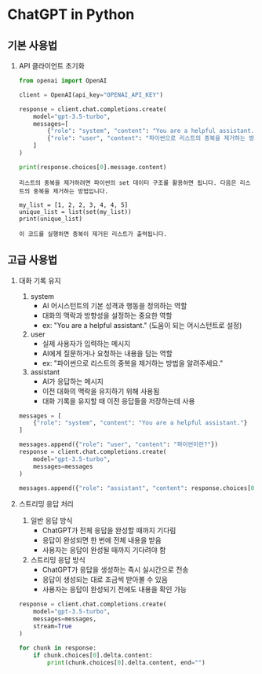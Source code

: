 # ChatGPT in Python

## 기본 사용법

1. API 클라이언트 초기화
    ```python
    from openai import OpenAI

    client = OpenAI(api_key="OPENAI_API_KEY")

    response = client.chat.completions.create(
        model="gpt-3.5-turbo",
        messages=[
            {"role": "system", "content": "You are a helpful assistant."},
            {"role": "user", "content": "파이썬으로 리스트의 중복을 제거하는 방법을 알려주세요."}
        ]
    )

    print(response.choices[0].message.content)
    ```

    ```output
    리스트의 중복을 제거하려면 파이썬의 set 데이터 구조를 활용하면 됩니다. 다음은 리스트의 중복을 제거하는 방법입니다.

    my_list = [1, 2, 2, 3, 4, 4, 5]
    unique_list = list(set(my_list))
    print(unique_list)

    이 코드를 실행하면 중복이 제거된 리스트가 출력됩니다.
    ```

## 고급 사용법

1. 대화 기록 유지
    1. system
        - AI 어시스턴트의 기본 성격과 행동을 정의하는 역할
        - 대화의 맥락과 방향성을 설정하는 중요한 역할
        - ex: "You are a helpful assistant." (도움이 되는 어시스턴트로 설정)
    2. user
        - 실제 사용자가 입력하는 메시지
        - AI에게 질문하거나 요청하는 내용을 담는 역할
        - ex: "파이썬으로 리스트의 중복을 제거하는 방법을 알려주세요."
    3. assistant
        - AI가 응답하는 메시지
        - 이전 대화의 맥락을 유지하기 위해 사용됨
        - 대화 기록을 유지할 때 이전 응답들을 저장하는데 사용
    
    ```python
    messages = [
        {"role": "system", "content": "You are a helpful assistant."}
    ]

    messages.append({"role": "user", "content": "파이썬이란?"})
    response = client.chat.completions.create(
        model="gpt-3.5-turbo",
        messages=messages
    )

    messages.append({"role": "assistant", "content": response.choices[0].message.content})
    ```

2. 스트리밍 응답 처리
    1. 일반 응답 방식
        - ChatGPT가 전체 응답을 완성할 때까지 기다림
        - 응답이 완성되면 한 번에 전체 내용을 받음
        - 사용자는 응답이 완성될 때까지 기다려야 함
    2. 스트리밍 응답 방식
        - ChatGPT가 응답을 생성하는 즉시 실시간으로 전송
        - 응답이 생성되는 대로 조금씩 받아볼 수 있음
        - 사용자는 응답이 완성되기 전에도 내용을 확인 가능
    
    ```python
    response = client.chat.completions.create(
        model="gpt-3.5-turbo",
        messages=messages,
        stream=True
    )

    for chunk in response:
        if chunk.choices[0].delta.content:
            print(chunk.choices[0].delta.content, end="")
    ```
